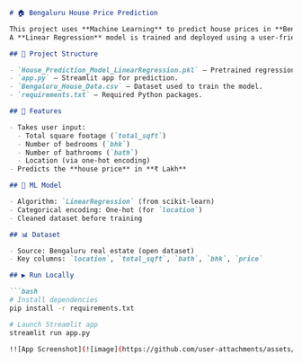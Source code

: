 ```markdown
# 🏠 Bengaluru House Price Prediction

This project uses **Machine Learning** to predict house prices in **Bengaluru, India**.
A **Linear Regression** model is trained and deployed using a user-friendly **Streamlit** web app.

## 📂 Project Structure

- `House_Prediction_Model_LinearRegression.pkl` — Pretrained regression model.
- `app.py` — Streamlit app for prediction.
- `Bengaluru_House_Data.csv` — Dataset used to train the model.
- `requirements.txt` — Required Python packages.

## 🚀 Features

- Takes user input:
  - Total square footage (`total_sqft`)
  - Number of bedrooms (`bhk`)
  - Number of bathrooms (`bath`)
  - Location (via one-hot encoding)
- Predicts the **house price** in **₹ Lakh**

## 🧠 ML Model

- Algorithm: `LinearRegression` (from scikit-learn)
- Categorical encoding: One-hot (for `location`)
- Cleaned dataset before training

## 📊 Dataset

- Source: Bengaluru real estate (open dataset)
- Key columns: `location`, `total_sqft`, `bath`, `bhk`, `price`

## ▶️ Run Locally

```bash
# Install dependencies
pip install -r requirements.txt

# Launch Streamlit app
streamlit run app.py

!![App Screenshot](![image](https://github.com/user-attachments/assets/51afbfc6-778f-4aa5-b72a-57650fe585f0))

